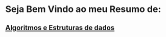 # Seja Bem Vindo ao meu Resumo de:
## [Algoritmos e Estruturas de dados](https://github.com/ERONILDOJUNIOR/AlgoritmosEstruturaDeDados/blob/main/Resumo.md)
